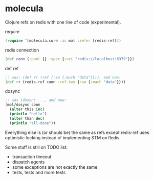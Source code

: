 # molecula
Clojure refs on redis with one line of code (experimental).

require
```clojure
(require '[molecula.core :as mol :refer [redis-ref]])
```

redis connection
```clojure
(def conn {:pool {} :spec {:uri "redis://localhost:6379"}})
```

def ref
```clojure
;; was: (def rr (ref {:so {:much "data"}})), and now:
(def rr (redis-ref conn :ref-key {:so {:much "data"}}))
```

dosync
```clojure
;; was (dosync ..., and now:
(mol/dosync conn
  (alter this inc)
  (println "hello")
  (alter than dec)
  (println "all-done"))
```

Everything else is (or should be) the same as refs except redis-ref uses optimistic locking instead of implementing STM on Redis.

Some stuff is still on TODO list:
- transaction timeout
- dispatch agents
- some exceptions are not exactly the same
- tests, tests and more tests